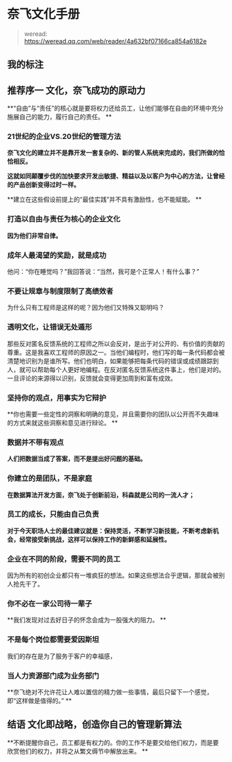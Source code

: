 # 奈飞文化手册

> weread: https://weread.qq.com/web/reader/4a632bf07166ca854a6182e

## 我的标注

## 推荐序一 文化，奈飞成功的原动力

**“自由”与“责任”的核心就是要将权力还给员工，让他们能够在自由的环境中充分施展自己的能力，履行自己的责任。
**

### 21世纪的企业VS.20世纪的管理方法

**奈飞文化的建立并不是靠开发一套复杂的、新的管人系统来完成的，我们所做的恰恰相反。**

**这就如同颠覆步伐的加快要求开发出敏捷、精益以及以客户为中心的方法，让曾经的产品创新变得过时一样。**

**建立在这些假设前提上的“最佳实践”并不具有激励性，也不能赋能。
**

### 打造以自由与责任为核心的企业文化

**因为他们非常自律。**

### 成年人最渴望的奖励，就是成功

他问：“你在睡觉吗？”我回答说：“当然，我可是个正常人！有什么事？”


### 不要让规章与制度限制了高绩效者

为什么只有工程师是这样的呢？因为他们又特殊又聪明吗？


### 透明文化，让错误无处遁形

那些反对匿名反馈系统的工程师之所以会反对，是出于对公开的、有价值的贡献的尊重。这是我喜欢工程师的原因之一。当他们编程时，他们写的每一条代码都会被清楚地识别为是谁所写。他们也明白，如果能够把每条代码的错误或成绩跟踪到人，就可以帮助每个人更好地编程。在反对匿名反馈系统这件事上，他们是对的。一旦评论的来源得以识别，反馈就会变得更加周到和富有成效。


### 坚持你的观点，用事实为它辩护

**你也需要一些定性的洞察和明确的意见，并且需要你的团队以公开而不失趣味的方式来就这些洞察和意见进行辩论。
**

### 数据并不带有观点

**人们把数据当成了答案，而不是提出好问题的基础。**

### 你建立的是团队，不是家庭

**在数据算法开发方面，奈飞处于创新前沿，科森就是公司的一流人才；**

### 员工的成长，只能由自己负责

**对于今天职场人士的最佳建议就是：保持灵活，不断学习新技能，不断考虑新机会，经常接受新挑战，这样可以保持工作的新鲜感和延展性。**

### 企业在不同的阶段，需要不同的员工

因为所有的初创企业都只有一堆疯狂的想法。如果这些想法合乎逻辑，那就会被别人抢先干了。

### 你不必在一家公司待一辈子

**我们发现对过去好日子的怀念会成为一股强大的阻力。
**

### 不是每个岗位都需要爱因斯坦

我们的存在是为了服务于客户的幸福感，

### 当人力资源部门成为业务部门

**奈飞绝对不允许花让人难以置信的精力做一些事情，最后只留下一个感觉，即“这样做是值得的。”
**

## 结语 文化即战略，创造你自己的管理新算法

**不断提醒你自己，员工都是有权力的。你的工作不是要交给他们权力，而是要欣赏他们的权力，并将之从繁文缛节中解放出来。
**

